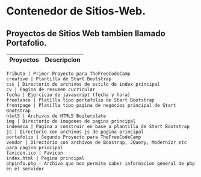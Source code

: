 # Contenedor de Sitios-Web.
## Proyectos de Sitios Web tambien llamado **Portafolio**.

Proyectos | Descripcion
------------ | -------------
 
 	Tributo | Primer Proyecto para TheFreeCodeCamp
	creative | Plantilla de Start Bootstrap
	css | Directorio de archivos de estilo de index principal
	cv | Pagina de resumen curricular
	fecha | Ejercicio de javascript (fecha y hora)
	freelance | Platilla tipo portafolio de Start Bootstrap
	frontpage | Platilla tipo pagina de negocios principal de Start Bootstrap
	html5 | Archivos de HTML5 Boilerplate
	img | Directorio de imagenes de pagina principal
	indemeca | Pagina a construir en base a plantilla de Start Bootstrap
	js | Directorio con archivos js de pagina principal
	portafolio | Segundo Proyecto para TheFreeCodeCamp
	vendor | Directorio con archivos de Boostrap, JQuery, Modernizr etc para pagina principal
	favicon.ico | Favicon
	index.html | Pagina principal
	phpinfo.php | Archivo que nos permite saber informacion general de php en el servidor
